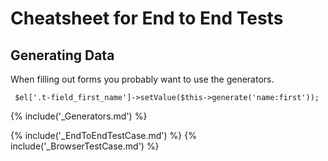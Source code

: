 # Cheatsheet for End to End Tests

## Generating Data

When filling out forms you probably want to use the generators.

     $el['.t-field_first_name']->setValue($this->generate('name:first'));

{% include('_Generators.md') %}

{% include('_EndToEndTestCase.md') %}
{% include('_BrowserTestCase.md') %}

